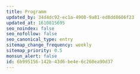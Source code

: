 ```yaml
---
title: Programm
updated_by: 34d4dc92-ec1a-4900-9a81-ed8dd8606f23
updated_at: 1610815695
seo_noindex: false
seo_nofollow: false
seo_canonical_type: entry
sitemap_change_frequency: weekly
sitemap_priority: 0.5
monsun_alert: false
id: 6b995156-142b-43d6-be4e-6c260ea90d37
---
```

